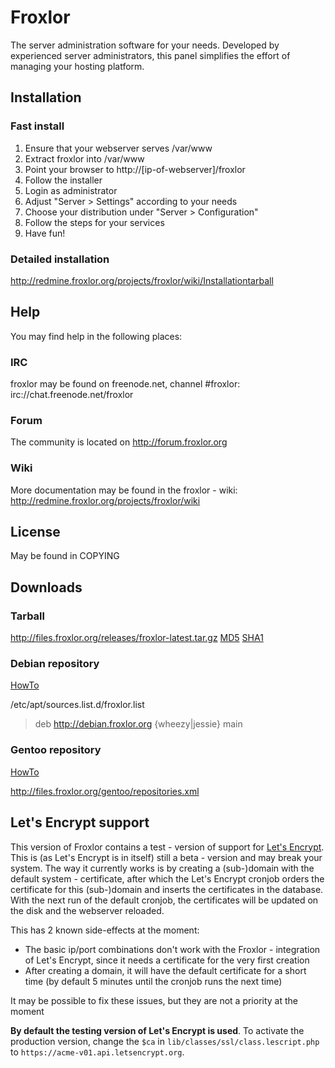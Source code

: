 # Froxlor

The server administration software for your needs.
Developed by experienced server administrators, this panel simplifies the effort of managing your hosting platform.

## Installation

### Fast install
1. Ensure that your webserver serves /var/www
2. Extract froxlor into /var/www
3. Point your browser to http://[ip-of-webserver]/froxlor
4. Follow the installer
5. Login as administrator
6. Adjust "Server > Settings" according to your needs
7. Choose your distribution under "Server > Configuration"
8. Follow the steps for your services
9. Have fun!

### Detailed installation
http://redmine.froxlor.org/projects/froxlor/wiki/Installationtarball

## Help

You may find help in the following places:

### IRC

froxlor may be found on freenode.net, channel #froxlor:
irc://chat.freenode.net/froxlor

### Forum

The community is located on http://forum.froxlor.org

### Wiki

More documentation may be found in the froxlor - wiki:
http://redmine.froxlor.org/projects/froxlor/wiki

## License

May be found in COPYING

## Downloads

### Tarball
http://files.froxlor.org/releases/froxlor-latest.tar.gz [MD5](http://files.froxlor.org/releases/froxlor-latest.tar.gz.md5) [SHA1](http://files.froxlor.org/releases/froxlor-latest.tar.gz.sha1)

### Debian repository

[HowTo](http://redmine.froxlor.org/projects/froxlor/wiki/Installationdebian)

/etc/apt/sources.list.d/froxlor.list
> deb http://debian.froxlor.org {wheezy|jessie} main

### Gentoo repository

[HowTo](http://redmine.froxlor.org/projects/froxlor/wiki/Installationgentoo)

http://files.froxlor.org/gentoo/repositories.xml

## Let's Encrypt support

This version of Froxlor contains a test - version of support for [Let's Encrypt](https://letsencrypt.org). This is (as Let's Encrypt is in itself)
still a beta - version and may break your system. The way it currently works is by creating a (sub-)domain with the default system - certificate,
after which the Let's Encrypt cronjob orders the certificate for this (sub-)domain and inserts the certificates in the database. With the next run
of the default cronjob, the certificates will be updated on the disk and the webserver reloaded.

This has 2 known side-effects at the moment:
* The basic ip/port combinations don't work with the Froxlor - integration of Let's Encrypt, since it needs a certificate for the very first creation
* After creating a domain, it will have the default certificate for a short time (by default 5 minutes until the cronjob runs the next time)

It may be possible to fix these issues, but they are not a priority at the moment

**By default the testing version of Let's Encrypt is used**. To activate the production version, change the `$ca` in `lib/classes/ssl/class.lescript.php`
to `https://acme-v01.api.letsencrypt.org`.